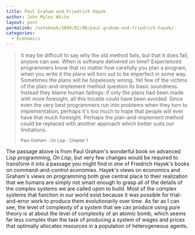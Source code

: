 ```yaml
---
title: Paul Graham and Friedrich Hayek
author: John Myles White
layout: post
permalink: /notebook/2009/02/08/paul-graham-and-friedrich-hayek/
categories:
  - Economics
---
```


<blockquote>
<p>It may be difficult to say why the old method fails, but that it does fail, anyone can see. When is software delivered on time? Experienced programmers know that no matter how carefully you plan a program, when you write it the plans will turn out to be imperfect in some way. Sometimes the plans will be hopelessly wrong. Yet few of the victims of the plan-and-implement method question its basic soundness. Instead they blame human failings: if only the plans had been made with more foresight, all this trouble could have been avoided. Since even the very best programmers run into problems when they turn to implementation, perhaps it's too much to hope that people will ever have that much foresight. Perhaps the plan-and-implement method could be replaced with another approach which better suits our limitations.</p>

<small>Paul Graham : On Lisp : Chapter 1</small>
</blockquote>

The passage above is from Paul Graham's wonderful book on advanced Lisp programming, *On Lisp*, but very few changes would be required to transform it into a passage you might find in one of Friedrich Hayek's books on command-and-control economies. Hayek's views on economics and Graham's views on programming both give central place to their realization that we humans are simply not smart enough to grasp all of the details of the complex systems we are called upon to build. Most of the complex systems that function in our world exist because it was possible for trial-and-error work to produce them evolutionarily over time. As far as I can see, the level of complexity of a system that we can produce using pure theory is at about the level of complexity of an atomic bomb, which seems far less complex than the task of producing a system of wages and prices that optimally allocates resources in a population of heterogeneous agents.
